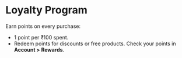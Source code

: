 # Loyalty Program
Earn points on every purchase:
- 1 point per ₹100 spent.
- Redeem points for discounts or free products.
Check your points in **Account > Rewards**.
